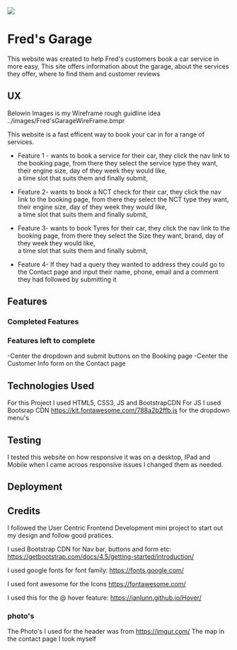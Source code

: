 <img src="https://codeinstitute.s3.amazonaws.com/fullstack/ci_logo_small.png" style="margin: 0;">

# Fred's Garage #

This website was created to help Fred's customers book a car service in more easy, This site
offers information about the garage, about the services they offer, where to find them and customer reviews

## UX ##
Belowin Images is my Wireframe rough guidline idea
../images/Fred'sGarageWireFrame.bmpr

This website is a fast efficent way to book your car in for a range of services.
- Feature 1 - wants to book a service for their car, they click the nav link to the booking page,
 from there they select the service type they want, their engine size, day of they week they would like,  
 a time slot that suits them and finally submit,

- Feature 2- wants to book a NCT check for their car, they click the nav link to the booking page,
 from there they select the NCT type they want, their engine size, day of they week they would like,  
 a time slot that suits them and finally submit,

 - Feature 3- wants to book Tyres  for their car, they click the nav link to the booking page,
 from there they select the Size  they want, brand, day of they week they would like,  
 a time slot that suits them and finally submit,
  
 - Feature 4- If they had a query they wanted to address they could go to the Contact page and input their name, phone, email and a comment they had followed by submitting it 

## Features ##

### Completed Features ###

### Features left to complete ###
-Center the dropdown and submit buttons on the Booking page 
-Center the Customer Info form on the Contact page
## Technologies Used ##
For this Project I used HTML5, CSS3, JS and BootstrapCDN
For JS I used Bootsrap CDN https://kit.fontawesome.com/788a2b2ffb.js for the dropdown menu's
## Testing ##
I tested this website on how responsive it was on a desktop, IPad and Mobile when I came acroos responsive issues I changed them as needed.

## Deployment ##


## Credits ##
I followed the User Centric Frontend Development mini project to start out my design and follow good pratices.

I used Bootstrap CDN for Nav bar, buttons and form etc:
 https://getbootstrap.com/docs/4.5/getting-started/introduction/

I used google fonts for font family: 
https://fonts.google.com/

I used font awesome for the Icons
https://fontawesome.com/

I used this for the @ hover feature: 
https://ianlunn.github.io/Hover/
### photo's ###
The Photo's I used  for the header was from https://imgur.com/
The map in the contact page I took myself